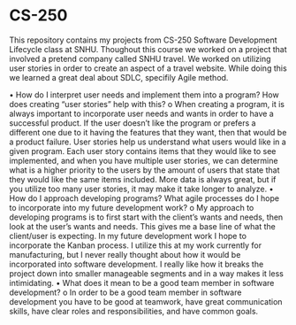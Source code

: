 # CS-250

This repository contains my projects from CS-250 Software Development Lifecycle class at SNHU. Thoughout this course we worked on a project that involved a pretend company called SNHU travel. We worked on utilizing user stories in order to create an aspect of a travel website. While doing this we learned a great deal about SDLC, specifily Agile method.

•	How do I interpret user needs and implement them into a program? How does creating “user stories” help with this?
o	When creating a program, it is always important to incorporate user needs and wants in order to have a successful product. If the user doesn’t like the program or prefers a different one due to it having the features that they want, then that would be a product failure. User stories help us understand what users would like in a given program. Each user story contains items that they would like to see implemented, and when you have multiple user stories, we can determine what is a higher priority to the users by the amount of users that state that they would like the same items included. More data is always great, but if you utilize too many user stories, it may make it take longer to analyze.
•	How do I approach developing programs? What agile processes do I hope to incorporate into my future development work?
o	My approach to developing programs is to first start with the client’s wants and needs, then look at the user’s wants and needs. This gives me a base line of what the client/user is expecting. In my future development work I hope to incorporate the Kanban process. I utilize this at my work currently for manufacturing, but I never really thought about how it would be incorporated into software development. I really like how it breaks the project down into smaller manageable segments and in a way makes it less intimidating.
•	What does it mean to be a good team member in software development?
o	In order to be a good team member in software development you have to be good at teamwork, have great communication skills, have clear roles and responsibilities, and have common goals. 
